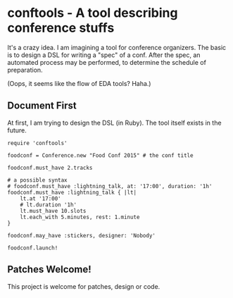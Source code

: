 # conftools - A tool describing conference stuffs

It's a crazy idea. I am imagining a tool for conference organizers.
The basic is to design a DSL for writing a "spec" of a conf.
After the spec, an automated process may be performed, to determine the schedule of preparation.

(Oops, it seems like the flow of EDA tools? Haha.)

## Document First

At first, I am trying to design the DSL (in Ruby). The tool itself exists in the future.

```
require 'conftools'

foodconf = Conference.new "Food Conf 2015" # the conf title

foodconf.must_have 2.tracks

# a possible syntax
# foodconf.must_have :lightning_talk, at: '17:00', duration: '1h'
foodconf.must_have :lightning_talk { |lt|
	lt.at '17:00'
	# lt.duration '1h'
	lt.must_have 10.slots
	lt.each_with 5.minutes, rest: 1.minute
}

foodconf.may_have :stickers, designer: 'Nobody'

foodconf.launch!
```

## Patches Welcome!

This project is welcome for patches, design or code.
